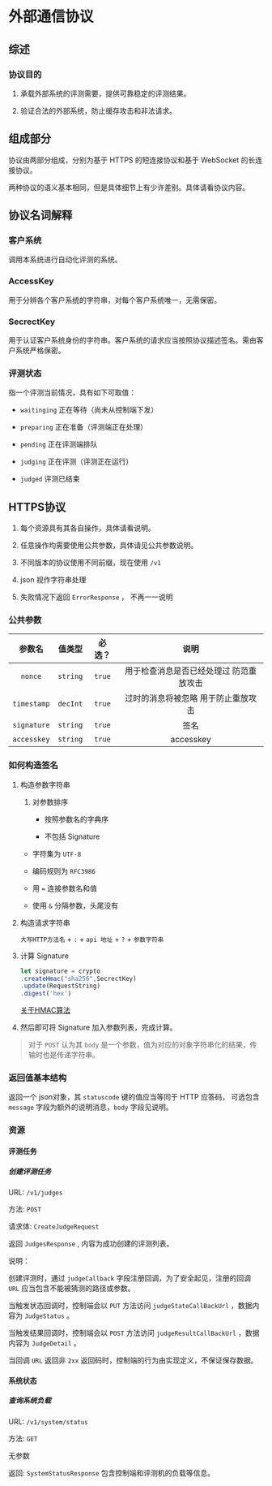 # 外部通信协议

## 综述

### 协议目的

1. 承载外部系统的评测需要，提供可靠稳定的评测结果。

2. 验证合法的外部系统，防止缓存攻击和非法请求。

## 组成部分

协议由两部分组成，分别为基于 HTTPS 的短连接协议和基于 WebSocket 的长连接协议。

两种协议的语义基本相同，但是具体细节上有少许差别。具体请看协议内容。

## 协议名词解释

### 客户系统

调用本系统进行自动化评测的系统。

### AccessKey

用于分辨各个客户系统的字符串，对每个客户系统唯一，无需保密。

### SecrectKey

用于认证客户系统身份的字符串。客户系统的请求应当按照协议描述签名。需由客户系统严格保密。

### 评测状态

指一个评测当前情况，具有如下可取值：

- `waitinging` 正在等待（尚未从控制端下发）

- `preparing` 正在准备（评测端正在处理）

- `pending` 正在评测端排队

- `judging` 正在评测（评测正在运行）

- `judged` 评测已结束

## HTTPS协议

1. 每个资源具有其各自操作，具体请看说明。

2. 任意操作均需要使用公共参数，具体请见公共参数说明。

3. 不同版本的协议使用不同前缀，现在使用 `/v1`

4. json 视作字符串处理

5. 失败情况下返回 `ErrorResponse` ， 不再一一说明

### 公共参数

| 参数名 | 值类型 | 必选？ | 说明 |
| :-: | :-: | :-: | :-: |
| `nonce` | `string` | `true` | 用于检查消息是否已经处理过 防范重放攻击 |
| `timestamp` | `decInt` | `true` | 过时的消息将被忽略 用于防止重放攻击 |
| `signature` | `string` | `true` | 签名 |
| `accesskey` | `string` | `true` | accesskey |

### 如何构造签名

1. 构造参数字符串

    1. 对参数排序

        - 按照参数名的字典序

        - 不包括 Signature

    - 字符集为 `UTF-8`

    - 编码规则为 `RFC3986`

    - 用 `=` 连接参数名和值

    - 使用 `&` 分隔参数，头尾没有

2. 构造请求字符串

    `大写HTTP方法名` + `:` + `api 地址` + `?` + `参数字符串`

3. 计算 Signature

    ```typescript
    let signature = crypto
    .createHmac("sha256",SecrectKey)
    .update(RequestString)
    .digest('hex')
    ```

    [关于HMAC算法](https://www.biaodianfu.com/hmac.html)

4. 然后即可将 Signature 加入参数列表，完成计算。

>对于 `POST` 认为其 `body` 是一个参数，值为对应的对象字符串化的结果，传输时也是传递字符串。

### 返回值基本结构

返回一个 json对象，其 `statuscode` 键的值应当等同于 HTTP 应答码，
可选包含 `message` 字段为额外的说明消息，`body` 字段见说明。

### 资源

#### 评测任务

##### 创建评测任务

URL: `/v1/judges`

方法: `POST`

请求体: `CreateJudgeRequest`

返回 `JudgesResponse` , 内容为成功创建的评测列表。

说明：

创建评测时，通过 `judgeCallback` 字段注册回调，为了安全起见，注册的回调 `URL` 应当包含不能被猜测的路径或参数。

当触发状态回调时，控制端会以 `PUT` 方法访问 `judgeStateCallBackUrl` ，数据内容为 `JudgeStatus` 。

当触发结果回调时，控制端会以 `POST` 方法访问 `judgeResultCallBackUrl` ，数据内容为 `JudgeDetail` 。

当回调 `URL` 返回非 `2xx` 返回码时，控制端的行为由实现定义，不保证保存数据。
<!-- ##### 查询评测列表

URL: `/v1/judges`

方法: `GET`

| 参数名 | 值类型 | 必选？ | 说明 |
| :-: | :-: | :-: | :-: |
| `pagesize` | `decInt` | `false` | 每页返回的数量上限， 默认为 `50`， 设为 `0` 代表查询所有的值（可能会很多，慎用）|
| `page` | `decInt` | `false` | 代表查询的页码，从 `0` 开始计数 |
| `status` | `string[]` | `false` | 查询状态为指定值之一的评测 `,` 分隔多个值 |

返回 `JudgesResponse`

##### 查询评测的信息

URL： `/judges/${taskId}/status`

方法: `GET`

返回: `JudgeStatusResponse`

##### 查询评测的结果

URL： `/judges/${taskId}/result`

方法: `GET`

无参数

在 `judged` 之前请求会返回 404 和 `ErrorResponse`

返回: `JudgeResultResponse` -->

#### 系统状态

##### 查询系统负载

URL: `/v1/system/status`

方法: `GET`

无参数

返回: `SystemStatusResponse` 包含控制端和评测机的负载等信息。
